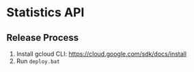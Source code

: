 # Statistics API

## Release Process

1) Install gcloud CLI: https://cloud.google.com/sdk/docs/install
2) Run `deploy.bat`